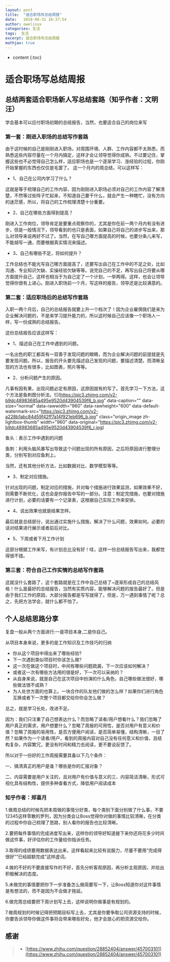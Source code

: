 ```yaml
---
layout: post
title:  "适合职场写总结周报"
date:   2018-08-31 16:37:54
author: owelinux
categories: 生活 
tags:  生活  
excerpt: 适合职场写总结周报
mathjax: true
---
```


* content
{:toc}


# 适合职场写总结周报

## 总结两套适合职场新人写总结套路（知乎作者：文明汪）

学会基本可以应付职场初期的总结报告，当然，也要适合自己的岗位来写

### 第一套：刚进入职场的总结写作套路
由于这时候的自己是刚刚进入职场，对周围环境、人群、工作内容都不太熟悉，而熟悉这些内容尽量在一个月内搞定，这样才会让领导觉得你成熟。不过要记住，掌握这些也不必觉得自己怎么样，适应职场也是一个逐渐学习、涨经验的过程，你刚开始掌握的东西也仅仅是毛罢了。
这一个月内的周总结，可以这样写：

* 1、自己在公司内学习了什么？

这就是等于梳理自己的工作内容，因为刚刚进入职场必须对自己的工作内容了解清楚，不然等过些阵子忙起来，不知道自己要干什么，就会产生一种瞎忙，没有方向的迷茫感，所以，将自己的工作梳理清楚十分重要。

* 2、自己在哪些方面得到提高？

刚进入工作岗位，领导肯定是要重点观察你的，尤其是你在前一两个月内有没有进步，但是一般情况下，领导看到的也只是表面，如果自己将自己的进步写出来，那么对领导来说再好不过了。当然，在写自己哪方面提高的时候，也要分条儿来写，不能胡写一通，而要根据真实情况来描述。

* 3、自己有哪些不足，将如何提升？

工作总结也不能光写自己哪方面提高了，还要写出自己在工作中的不足之处，比如沟通、专业知识欠缺、实操经验欠缺等等。说完自己的不足，再写出自己将要从哪方面提升自己，这样也相当于为自己定了一个计划，一举两得。这样，也会让领导觉得你很有上进心。刚进入职场前一个月，写这样的报告，领导还是比较满意的。

### 第二套：适应职场后的总结写作套路
入职一两个月后，自己的总结报告就要上升一个档次了！因为企业雇佣我们是来为企业解决问题的，不是来学习提升能力的，所以这时候自己应该像一个职场人一样，写一份成熟的总结报告。

这份总结报告应该这样写：

* 1、描述自己在工作中遇到的问题。

一名出色的职工都具有一双善于发现问题的眼睛，而为企业解决问题的前提就是先要发现问题。所以，报告的开头要先描述自己发现的问题，要描述清楚。而清晰呈现的方法也有很多，比如图表，照片等等。

* 2、分析问题产生的原因。

凡事有因有果，出现问题必定有原因，这原因就有的写了。首先学习一下方法，这个方法是鱼刺图分析法。![](https://pic3.zhimg.com/v2-b9dc48983685a495e9520d43904539f6_b.jpg" data-caption="" data-size="normal" data-rawwidth="960" data-rawheight="600" data-default-watermark-src="https://pic3.zhimg.com/v2-a228b1abc84d59f42ff7a14f921eb696_b.jpg" class="origin_image zh-lightbox-thumb" width="960" data-original="https://pic3.zhimg.com/v2-b9dc48983685a495e9520d43904539f6_r.jpg)

鱼头：表示工作中遇到的问题

鱼刺：利用头脑风暴写出导致这个问题出现的所有原因，之后将原因进行整理分类，分别写到对应鱼刺上。

当然，还有其他分析方法，比如数据对比、数学模型等等。

* 3、制定对应措施。

针对出现的问题，制定对应的措施，并对每个措施进行效果监测，如果效果不好，则需要不断优化，这也会是你报告中写的一部分。注意：制定完措施，也要对措施进行计划，必要的话要有一个记录表，这根据自己实际工作来安排。

* 4、说出效果也就是结果怎样。

最后就是总结部分，说出通过实施什么措施，解决了什么问题，效果如何。必要的话对结果进行展示或者前后对比。

* 5、下周或者下月工作计划

这部分根据工作来写，有计划总比没有好！哇，这样一份总结报告写出来，我都觉得很不错。

### 第三套：符合自己工作实情的总结写作套路

这就没什么套路了，这个套路就是在工作中自己总结了~逐渐形成自己的总结风格！什么是最好的总结报告，当然有实质内容，能够解决问题的报告最好了。但是由于我们工作的原因，大部分报告都是写写就得了。但是，万一遇到事情了呢？总之，先把方法学会，就什么都不怕了。

## 个人总结思路分享

复盘一般从两个方面进行:一是项目本身,二是你自己。

从项目本身来说，更多的是工作知识及工作技巧的归纳

* 你从这个项目中得出来了哪些经验?
* 下一次遇到类似项目时你该怎么做?
* 这一次在做这个项目时，中间有哪些问题疏漏，下一次应该如何解决？
* 或者这一次有哪些方法用的很是好，下一次可以采纳的？
* 从自身来说，就是自己在这次项目中扮演的什么角色，自己哪些做法很好，哪些做法很不成熟？
* 为人处世方面的也算上。一块合作的队友他们做的怎么样？如果你们进行角色互换或者下一次整个项目都交给你你会怎么做？

总之，就是学习长处，改进不足。

因为：我们只注重了自己想表达什么？而忽略了读者/用户想看什么？我们忽略了用户真正的需求，用户想要什么？忽略了周报的可用性，是否对用户有意义和价值？忽略了周报的易用性，是否方便用户阅读，是否简单易懂，结构清晰，一目了然？如果作为一个读者/用户，看到的周报内容对自己没有任何意义和价值，且结构复杂，内容繁冗，更没有时间和精力去阅读，更不要谈反馈了。

所以对于一份好的工作周报需要具备以下几个条件：

一、搞清真正的用户是谁？哪些是你的汇报对象？

二、内容需要是用户关注的，且对用户有价值与意义的三、内容简洁清晰，形式可视化具有结构性，提供多种查看方式，降低用户阅读成本


### 知乎作者：郑喜月
1.做周总结的时候先把本周做的事情分好类，每个类别下面分别做了什么事，不要12345这样零散的罗列，因为分类会让Boss觉得你对做的事情比较清晰，在分类的过程中你自己梳理了思路，别人看你的报告也比较清晰。

2.要把每件事情的完成进度写出来，这样你的领导好知道接下来你还将花多少时间做这件事，好评估你的工作量给你指派任务。

3.取得的成绩要用数据表达出来，这样看起来比较有说服力，尽量不要用“完成得很好”“已经超额完成”这样虚词。

4.做的不好的不要直接写作的不好，首先分析客观原因，再分析主观原因，并给出积极解决的态度。

5.未做完的事情要把你下一步准备怎么做简要写一下，让Boss知道你对这件事情是有想法的，而不是因为不会做才拖延。

6.做完周总结要把下周计划写上去，这样说明你做事是有规划的。

7.做周规划的时候记得把预期目标写上去，尤其是你要争取公司资源支持的时候，你要告诉领导你做这件事将会带来哪些好处，他才会放心的把资源交给你。

## 感谢

> * [https://www.zhihu.com/question/28852404/answer/457003101](https://www.zhihu.com/question/28852404/answer/457003101)